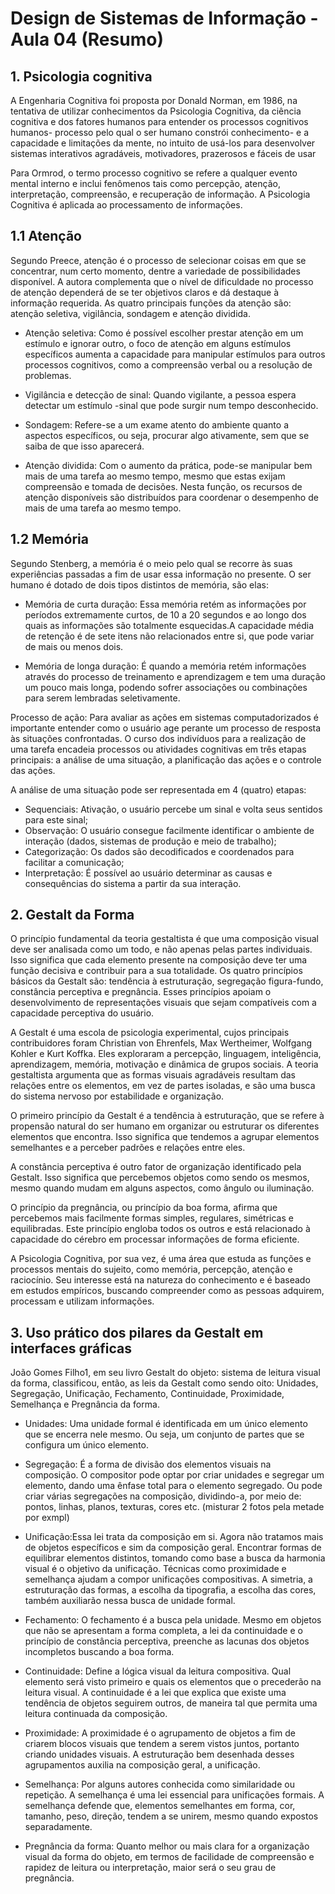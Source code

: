 # Design de Sistemas de Informação - Aula 04 (Resumo)

## 1. Psicologia cognitiva
A Engenharia Cognitiva foi proposta por Donald Norman, em 1986, na tentativa de utilizar conhecimentos da Psicologia Cognitiva, da ciência cognitiva e dos fatores humanos para entender os processos cognitivos humanos- processo pelo qual o ser humano constrói conhecimento- e a capacidade e limitações da mente, no intuito de usá-los para desenvolver sistemas interativos agradáveis, motivadores, prazerosos e fáceis de usar

Para Ormrod, o termo processo cognitivo se refere a qualquer evento mental interno e inclui fenômenos tais como percepção, atenção, interpretação, compreensão, e recuperação de informação. A Psicologia Cognitiva é aplicada ao processamento de informações.

## 1.1 Atenção
Segundo Preece, atenção é o processo de selecionar coisas em que se concentrar, num certo momento, dentre a variedade de possibilidades disponível. A autora complementa que o nível de dificuldade no processo de atenção dependerá de se ter objetivos claros e dá destaque à informação requerida. As quatro principais funções da atenção são: atenção seletiva, vigilância, sondagem e atenção dividida.

- Atenção seletiva: Como é possível escolher prestar atenção em um estímulo e ignorar outro, o foco de atenção em alguns estímulos específicos aumenta a capacidade para manipular estímulos para outros processos cognitivos, como a compreensão verbal ou a resolução de problemas.

- Vigilância e detecção de sinal: Quando vigilante, a pessoa espera detectar um estímulo -sinal que pode surgir num tempo desconhecido.

- Sondagem: Refere-se a um exame atento do ambiente quanto a aspectos específicos, ou seja, procurar algo ativamente, sem que se saiba de que isso aparecerá.

- Atenção dividida: Com o aumento da prática, pode-se manipular bem mais de uma tarefa ao mesmo tempo, mesmo que estas exijam compreensão e tomada de decisões. Nesta função, os recursos de atenção disponíveis são distribuídos para coordenar o desempenho de mais de uma tarefa ao mesmo tempo.

## 1.2 Memória 
Segundo Stenberg, a memória é o meio pelo qual se recorre às suas experiências passadas a fim de usar essa informação no presente. O ser humano é dotado de dois tipos distintos de memória, são elas:

- Memória de curta duração: Essa memória retém as informações por períodos extremamente curtos, de 10 a 20 segundos e ao longo dos quais as informações são totalmente esquecidas.A capacidade média de retenção é de sete itens não relacionados entre si, que pode variar de mais ou menos dois.

- Memória de longa duração: É quando a memória retém informações através do processo de treinamento e aprendizagem e tem uma duração um pouco mais longa, podendo sofrer associações ou combinações para serem lembradas seletivamente.

Processo de ação: Para avaliar as ações em sistemas computadorizados é importante entender como o usuário age perante um processo de resposta às situações confrontadas. O curso dos indivíduos para a realização de uma tarefa encadeia processos ou atividades cognitivas em três etapas principais: a análise de uma situação, a planificação das ações e o controle das ações.

A análise de uma situação pode ser representada em 4 (quatro) etapas:

- Sequenciais: Ativação, o usuário percebe um sinal e volta seus sentidos para este sinal;
- Observação: O usuário consegue facilmente identificar o ambiente de interação (dados, sistemas de produção e meio de trabalho);
- Categorização: Os dados são decodificados e coordenados para facilitar a comunicação;
- Interpretação: É possível ao usuário determinar as causas e consequências do sistema a partir da sua interação.

## 2. Gestalt da Forma
O princípio fundamental da teoria gestaltista é que uma composição visual deve ser analisada como um todo, e não apenas pelas partes individuais. Isso significa que cada elemento presente na composição deve ter uma função decisiva e contribuir para a sua totalidade. Os quatro princípios básicos da Gestalt são: tendência à estruturação, segregação figura-fundo, constância perceptiva e pregnância. Esses princípios apoiam o desenvolvimento de representações visuais que sejam compatíveis com a capacidade perceptiva do usuário.

A Gestalt é uma escola de psicologia experimental, cujos principais contribuidores foram Christian von Ehrenfels, Max Wertheimer, Wolfgang Kohler e Kurt Koffka. Eles exploraram a percepção, linguagem, inteligência, aprendizagem, memória, motivação e dinâmica de grupos sociais. A teoria gestaltista argumenta que as formas visuais agradáveis resultam das relações entre os elementos, em vez de partes isoladas, e são uma busca do sistema nervoso por estabilidade e organização.

O primeiro princípio da Gestalt é a tendência à estruturação, que se refere à propensão natural do ser humano em organizar ou estruturar os diferentes elementos que encontra. Isso significa que tendemos a agrupar elementos semelhantes e a perceber padrões e relações entre eles.

A constância perceptiva é outro fator de organização identificado pela Gestalt. Isso significa que percebemos objetos como sendo os mesmos, mesmo quando mudam em alguns aspectos, como ângulo ou iluminação.

O princípio da pregnância, ou princípio da boa forma, afirma que percebemos mais facilmente formas simples, regulares, simétricas e equilibradas. Este princípio engloba todos os outros e está relacionado à capacidade do cérebro em processar informações de forma eficiente.

A Psicologia Cognitiva, por sua vez, é uma área que estuda as funções e processos mentais do sujeito, como memória, percepção, atenção e raciocínio. Seu interesse está na natureza do conhecimento e é baseado em estudos empíricos, buscando compreender como as pessoas adquirem, processam e utilizam informações.

## 3. Uso prático dos pilares da Gestalt em interfaces gráficas
João Gomes Filho1, em seu livro Gestalt do objeto: sistema de leitura visual da forma, classificou, então, as leis da Gestalt como sendo oito: Unidades, Segregação, Unificação, Fechamento, Continuidade, Proximidade, Semelhança e Pregnância da forma.

- Unidades: Uma unidade formal é identificada em um único elemento que se encerra nele mesmo. Ou seja, um conjunto de partes que se configura um único elemento.

- Segregação: É a forma de divisão dos elementos visuais na composição. O compositor pode optar por criar unidades e segregar um elemento, dando uma ênfase total para o elemento segregado. Ou pode criar várias segregações na composição, dividindo-a, por meio de: pontos, linhas, planos, texturas, cores etc. (misturar 2 fotos pela metade por exmpl)

- Unificação:Essa lei trata da composição em si. Agora não tratamos mais de objetos específicos e sim da composição geral. Encontrar formas de equilibrar elementos distintos, tomando como base a busca da harmonia visual é o objetivo da unificação. Técnicas como proximidade e semelhança ajudam a compor unificações compositivas. A simetria, a estruturação das formas, a escolha da tipografia, a escolha das cores, também auxiliarão nessa busca de unidade formal.

- Fechamento: O fechamento é a busca pela unidade. Mesmo em objetos que não se apresentam a forma completa, a lei da continuidade e o princípio de constância perceptiva, preenche as lacunas dos objetos incompletos buscando a boa forma.

- Continuidade: Define a lógica visual da leitura compositiva. Qual elemento será visto primeiro e quais os elementos que o precederão na leitura visual. A continuidade é a lei que explica que existe uma tendência de objetos seguirem outros, de maneira tal que permita uma leitura continuada da composição.

- Proximidade: A proximidade é o agrupamento de objetos a fim de criarem blocos visuais que tendem a serem vistos juntos, portanto criando unidades visuais. A estruturação bem desenhada desses agrupamentos auxilia na composição geral, a unificação.

- Semelhança: Por alguns autores conhecida como similaridade ou repetição. A semelhança é uma lei essencial para unificações formais. A semelhança defende que, elementos semelhantes em forma, cor, tamanho, peso, direção, tendem a se unirem, mesmo quando expostos separadamente.

- Pregnância da forma: Quanto melhor ou mais clara for a organização visual da forma do objeto, em termos de facilidade de compreensão e rapidez de leitura ou interpretação, maior será o seu grau de pregnância.